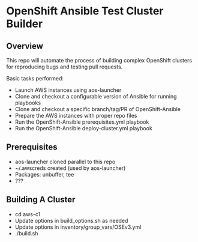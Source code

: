 # OpenShift Ansible Test Cluster Builder

## Overview

This repo will automate the process of building complex OpenShift clusters for
reproducing bugs and testing pull requests.

Basic tasks performed:
* Launch AWS instances using aos-launcher
* Clone and checkout a configurable version of Ansible for running playbooks
* Clone and checkout a specific branch/tag/PR of OpenShift-Ansible
* Prepare the AWS instances with proper repo files
* Run the OpenShift-Ansible prerequisites.yml playbook
* Run the OpenShift-Ansible deploy-cluster.yml playbook

## Prerequisites

* aos-launcher cloned parallel to this repo
* ~/.awscreds created (used by aos-launcher)
* Packages: unbuffer, tee
* ???

## Building A Cluster

* cd aws-c1
* Update options in build_options.sh as needed
* Update options in inventory/group_vars/OSEv3.yml
* ./build.sh
